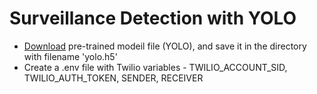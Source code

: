 # Surveillance Detection with YOLO

- [Download](https://github.com/OlafenwaMoses/ImageAI/releases/download/1.0/yolo.h5) pre-trained modeil file (YOLO), and save it in the directory with filename 'yolo.h5'
- Create a .env file with Twilio variables - TWILIO_ACCOUNT_SID, TWILIO_AUTH_TOKEN, SENDER, RECEIVER